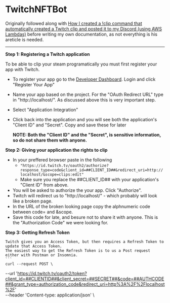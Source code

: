 # TwitchNFTBot
Originally followed along with [How I created a !clip command that automatically created a Twitch clip and posted it to my Discord (using AWS Lambdas)](https://www.specialagentsqueaky.com/blog-post/8gkvc50n/2020-06-17-how-i-created-clip-command-for-twitch-clips/#step-2-registering-a-twitch-application) before writing my own documentation, as not everything is his areticle is needed. 

-----------------------------------------------------------------------------------------------------------------------------------
__Step 1: Registering a Twitch application__

To be able to clip your steam programatically you must first register your app with Twitch.
* To register your app go to the [Developer Dashboard](https://dev.twitch.tv/login). Login and click "Register Your App"
* Name your app based on the project. For the "OAuth Redirect URL" type in "http://localhost/". As discussed above this is very important step.
* Select "Application Integration"
* Click back into the application and you will see both the application's "Client ID" and "Secret". Copy and save these for later

    __NOTE: Both the "Client ID" and the "Secret", is sensitive information, so do not share them with anyone.__
    
    
    
__Step 2: Giving your application the rights to clip__

* In your preffered browser paste in the following 
    *  ```"https://id.twitch.tv/oauth2/authorize?response_type=code&client_id=##CLIENT_ID##&redirect_uri=http://localhost/&scope=clips:edit" ```
    * Make sure you replace the ##CLIENT_ID## with your application's "Client ID" from above.
* You will be asked to authorize the your app. Click "Authorize".
* Twitch will redirect us to "http://localhost/" - which probably will look like a broken page.
* In the URL of the broken looking page copy the alphnumeric code between code= and &scope.
* Save this code for late, and besure not to share it with anyone. This is the "Authorization Code" we were looking for.
    
    
    
__Step 3: Getting Refresh Token__

    Twitch gives you an Access Token, but then requires a Refresh Token to update that Access Token.
    The easiest way to get the Refresh Token is to us a Post request either with Postman or Insomnia.
    ``` 
    curl --request POST \
  --url 'https://id.twitch.tv/oauth2/token?client_id=##CLIENTID##&client_secret=##SECRET##&code=##AUTHCODE##&grant_type=authorization_code&redirect_uri=http%3A%2F%2Flocalhost%2F' \
  --header 'Content-type: application/json' \
```
